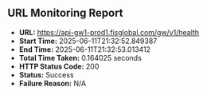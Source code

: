 ## URL Monitoring Report

- **URL:** https://api-gw1-prod1.fisglobal.com/gw/v1/health
- **Start Time:** 2025-06-11T21:32:52.849387
- **End Time:** 2025-06-11T21:32:53.013412
- **Total Time Taken:** 0.164025 seconds
- **HTTP Status Code:** 200
- **Status:** Success
- **Failure Reason:** N/A
